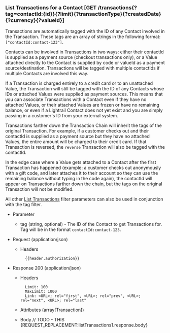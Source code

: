 ### List Transactions for a Contact [GET /transactions{?tag=contactId:{id}}{?limit}{?transactionType}{?createdDate}{?currency}{?valueId}]

Transactions are automatically tagged with the ID of any Contact involved in the Transaction. These tags are an array of strings in the following format: `["contactId:contact-123"]`. 

Contacts can be involved in Transactions in two ways: either their contactId is supplied as a payment source (checkout transactions only), or a Value attached directly to the Contact is supplied by code or valueId as a payment source/destination. Transactions will be tagged with multiple contactIds if multiple Contacts are involved this way. 

If a Transaction is charged entirely to a credit card or to an unattached Value, the Transaction will still be tagged with the ID of any Contacts whose IDs or attached Values were supplied as payment sources. This means that you can associate Transactions with a Contact even if they have no attached Values, or their attached Values are frozen or have no remaining balance, or even if a Lightrail Contact does not yet exist and you are simply passing in a customer's ID from your external system. 

Transactions farther down the Transaction Chain will inherit the tags of the original Transaction. For example, if a customer checks out and their contactId is supplied as a payment source but they have no attached Values, the entire amount will be charged to their credit card. If that Transaction is reversed, the `reverse` Transaction will also be tagged with the contactId. 

In the edge case where a Value gets attached to a Contact after the first Transaction has happened (example: a customer checks out anonymously with a gift code, and later attaches it to their account so they can use the remaining balance without typing in the code again), the contactId will appear on Transactions farther down the chain, but the tags on the original Transaction will not be modified. 

All other [List Transactions](#reference/0/transactions/list-transactions) filter parameters can also be used in conjunction with the tag filter. 

+ Parameter
    + tag (string, optional) - The ID of the Contact to get Transactions for. Tag will be in the format `contactId:contact-123`. 

+ Request (application/json)
    + Headers

            {{header.authorization}}

+ Response 200 (application/json)
    + Headers

            Limit: 100
            MaxLimit: 1000
            Link: <URL>; rel="first", <URL>; rel="prev", <URL>; rel="next", <URL>; rel="last"

    + Attributes (array[Transaction])

    + Body
            // TODO - THIS
            {REQUEST_REPLACEMENT:listTransactions1.response.body}

